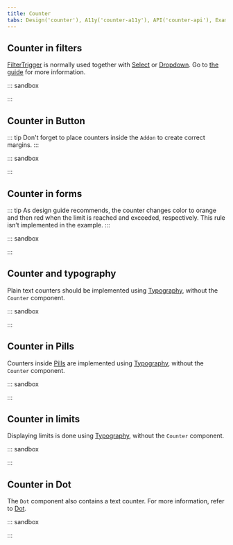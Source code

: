 ```yaml
---
title: Counter
tabs: Design('counter'), A11y('counter-a11y'), API('counter-api'), Example('counter-code'), Changelog('counter-changelog')
---
```


## Counter in filters
[FilterTrigger](/components/filter-trigger/filter-trigger) is normally used together with [Select](/components/select/select) or [Dropdown](/components/dropdown/dropdown). Go to [the guide](/components/filter-trigger/filter-trigger) for more information.

::: sandbox

<script lang="tsx">
  export Demo from './examples/counter_in_filters.tsx';
</script>

:::

## Counter in Button

::: tip
Don't forget to place counters inside the `Addon` to create correct margins.
:::

::: sandbox

<script lang="tsx">
  export Demo from './examples/counter_in_button.tsx';
</script>

:::

## Counter in forms

::: tip
As design guide recommends, the counter changes color to orange and then red when the limit is reached and exceeded, respectively. This rule isn’t implemented in the example.
:::

::: sandbox

<script lang="tsx">
  export Demo from './examples/counter_in_forms.tsx';
</script>

:::

## Counter and typography

Plain text counters should be implemented using [Typography](/style/typography/typography), without the `Counter` component.

::: sandbox

<script lang="tsx">
  export Demo from './examples/counter_and_typography.tsx';
</script>

:::

## Counter in Pills

Counters inside [Pills](/components/pills/pills) are implemented using [Typography](/style/typography/typography), without the `Counter` component.

::: sandbox

<script lang="tsx">
  export Demo from './examples/counter_in_pills.tsx';
</script>

:::

## Counter in limits

Displaying limits is done using [Typography](/style/typography/typography), without the `Counter` component.

::: sandbox

<script lang="tsx">
  export Demo from './examples/counter_in_limits.tsx';
</script>

:::

## Counter in Dot

The `Dot` component also contains a text counter. For more information, refer to [Dot](/components/dot/dot).

::: sandbox

<script lang="tsx">
  export Demo from './examples/counter_in_dot.tsx';
</script>

:::
